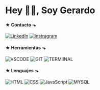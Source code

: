 # Hey 👋🏼, Soy Gerardo

#### ★ Contacto ⬎
[![LinkedIn](https://img.shields.io/badge/LinkedIn-0A66C2.svg?style=for-the-badge&logo=LinkedIn&logoColor=white)](https://www.linkedin.com/in/grardocaycho/)
[![Instragram](https://img.shields.io/badge/SpaceHey-5522FA.svg?style=for-the-badge&logo=HEY&logoColor=white)](https://blog.spacehey.com/without)

#### ★ Herramientas ⬎
![VSCODE](https://img.shields.io/badge/VSCode-007ACC.svg?style=for-the-badge&logo=Visual-Studio-Code&logoColor=white) ![GIT](https://img.shields.io/badge/Git-F05032.svg?style=for-the-badge&logo=Git&logoColor=white) ![TERMIINAL](https://img.shields.io/badge/Terminal-4D4D4D.svg?style=for-the-badge&logo=Windows-Terminal&logoColor=white)

#### ★ Lenguajes ⬎
![HTML](https://img.shields.io/badge/HTML5-E34F26.svg?style=for-the-badge&logo=HTML5&logoColor=white) ![CSS](https://img.shields.io/badge/CSS3-1572B6.svg?style=for-the-badge&logo=CSS3&logoColor=white) ![JavaScript](https://img.shields.io/badge/JavaScript-F7DF1E.svg?style=for-the-badge&logo=JavaScript&logoColor=black) ![MYSQL](https://img.shields.io/badge/MySQL-4479A1.svg?style=for-the-badge&logo=MySQL&logoColor=white)

####
